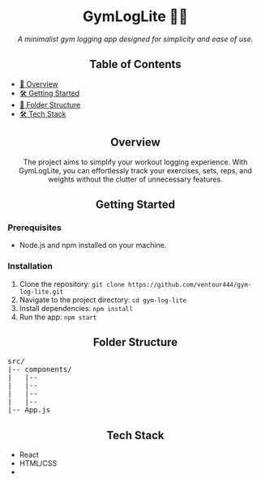<h1 align="center">GymLogLite 🏋️‍♂️</h1>

<p align="center">
  <em>A minimalist gym logging app designed for simplicity and ease of use.</em>
</p>

<h2 align="center">Table of Contents</h2>

- [🚀 Overview](#overview)
- [🛠️ Getting Started](#getting-started)
- [📁 Folder Structure](#folder-structure)
- [🛠️ Tech Stack](#tech-stack)

<h2 align="center">Overview</h2>

<p align="center">
  The project aims to simplify your workout logging experience. With GymLogLite, you can effortlessly track your exercises, sets, reps, and weights without the clutter of unnecessary features.
</p>

<h2 align="center">Getting Started</h2>

<h3>Prerequisites</h3>
<ul>
  <li>Node.js and npm installed on your machine.</li>
</ul>

<h3>Installation</h3>
<ol>
  <li>Clone the repository: <code>git clone https://github.com/ventour444/gym-log-lite.git</code></li>
  <li>Navigate to the project directory: <code>cd gym-log-lite</code></li>
  <li>Install dependencies: <code>npm install</code></li>
  <li>Run the app: <code>npm start</code></li>
</ol>

<h2 align="center">Folder Structure</h2>

<pre>
src/
|-- components/
|   |-- 
|   |-- 
|   |-- 
|   |-- 
|-- App.js
</pre>

<h2 align="center">Tech Stack</h2>

- React
- HTML/CSS
- 
